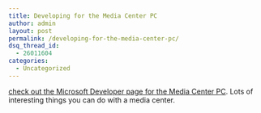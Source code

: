 ```yaml
---
title: Developing for the Media Center PC
author: admin
layout: post
permalink: /developing-for-the-media-center-pc/
dsq_thread_id:
  - 26011604
categories:
  - Uncategorized
---
```

[check out the Microsoft Developer page for the Media Center PC][1]. Lots of interesting things you can do with a media center.

 [1]: http://www.microsoft.com/windowsxp/mediacenter/developer/default.mspx